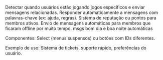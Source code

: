 
<!-- Mensagem de boas-vindas personalizada com botões para regras, roles, etc. -->
Detectar quando usuários estão jogando jogos específicos e enviar mensagens relacionadas.
Responder automaticamente a mensagens com palavras-chave (ex: ajuda, regras).
Sistema de reputação ou pontos para membros ativos.
Envio de mensagens automáticas para membros que ficaram offline por muito tempo.
msgs bom dia e boa noite automáticas
<!-- Descrição: Capturar escolhas rápidas do usuário via botões ou menus dropdown. -->

Componentes: Select (menus suspensos) ou botões com IDs diferentes.

Exemplo de uso: Sistema de tickets, suporte rápido, preferências do usuário.

